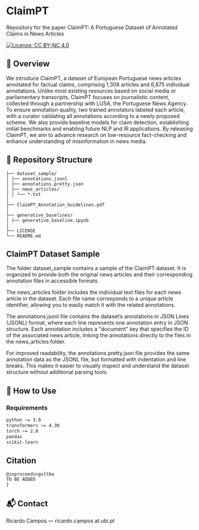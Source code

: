 # ClaimPT
Repository for the paper ClaimPT: A Portuguese Dataset of Annotated Claims in News Articles

[![License: CC BY-NC 4.0](https://img.shields.io/badge/License-CC--BY--NC%204.0-lightgrey.svg)](https://creativecommons.org/licenses/by-nc/4.0/)

## 🧩 Overview

We introduce ClaimPT, a dataset of European Portuguese news articles annotated for factual claims, comprising 1,308 articles and 6,875 individual annotations. Unlike most existing resources based on social media or parliamentary transcripts, ClaimPT focuses on journalistic content, collected through a partnership with LUSA, the Portuguese News Agency. To ensure annotation quality, two trained annotators labeled each article, with a curator validating all annotations according to a newly proposed scheme. We also provide baseline models for claim detection, establishing initial benchmarks and enabling future NLP and IR applications. By releasing ClaimPT, we aim to advance research on low-resource fact-checking and enhance understanding of misinformation in news media.


## 📂 Repository Structure
``` 
├── dataset_sample/
│ ├── annotations.jsonl
│ ├── annotations.pretty.json
│ ├── news_articles/
│ │ └── *.txt
│
├── ClaimPT_Annotation_Guidelines.pdf
│
├── generative_baselines/ 
│ ├── generative_baseline.ipynb
|
├── LICENSE
└── README.md
```

## ClaimPT Dataset Sample

The folder dataset_sample contains a sample of the ClaimPT dataset. It is organized to provide both the original news articles and their corresponding annotation files in accessible formats.

The news_articles folder includes the individual text files for each news article in the dataset. Each file name corresponds to a unique article identifier, allowing you to easily match it with the related annotations.

The annotations.jsonl file contains the dataset’s annotations in JSON Lines (JSONL) format, where each line represents one annotation entry in JSON structure. Each annotation includes a "document" key that specifies the ID of the associated news article, linking the annotations directly to the files in the news_articles folder.

For improved readability, the annotations.pretty.json file provides the same annotation data as the JSONL file, but formatted with indentation and line breaks. This makes it easier to visually inspect and understand the dataset structure without additional parsing tools.

## 📘 How to Use

### Requirements
```bash
python >= 3.9
transformers >= 4.30
torch >= 2.0
pandas
scikit-learn
```

## Citation
```
@inproceedings{tba
TO BE ADDED
}
```

## 📬 Contact

Ricardo Campos — ricardo.campos at ubi.pt
